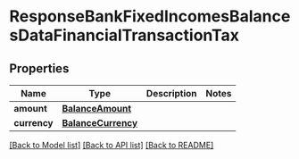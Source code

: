 # ResponseBankFixedIncomesBalancesDataFinancialTransactionTax

## Properties
Name | Type | Description | Notes
------------ | ------------- | ------------- | -------------
**amount** | [**BalanceAmount**](BalanceAmount.md) |  | 
**currency** | [**BalanceCurrency**](BalanceCurrency.md) |  | 

[[Back to Model list]](../README.md#documentation-for-models) [[Back to API list]](../README.md#documentation-for-api-endpoints) [[Back to README]](../README.md)

